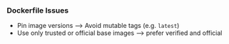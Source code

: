 ### Dockerfile Issues

- Pin image versions --> Avoid mutable tags (e.g. `latest`)
- Use only trusted or official base images --> prefer verified and official
